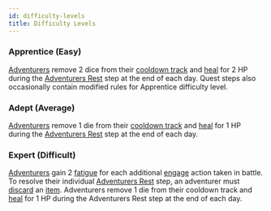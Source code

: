 ```yaml
---
id: difficulty-levels
title: Difficulty Levels
---
```


### Apprentice (Easy)

[Adventurers](/docs/glossary/adventurer) remove 2 dice from their [cooldown track](/docs/glossary/cooldown-track) and [heal](/docs/glossary/healing) for 2 HP during the [Adventurers Rest](/docs/day/end-of-day-phase) step at the end of each day. Quest steps also occasionally contain modified rules for Apprentice difficulty level.

### Adept (Average)

[Adventurers](/docs/glossary/adventurer) remove 1 die from their [cooldown track](/docs/glossary/cooldown-track) and [heal](/docs/glossary/healing) for 1 HP during the [Adventurers Rest](/docs/day/end-of-day-phase) step at the end of each day.

### Expert (Difficult)

[Adventurers](/docs/glossary/adventurer) gain 2 [fatigue](/docs/glossary/fatigue) for each additional [engage](/docs/battles/adventurer-turn/engage) action taken in battle. To resolve their individual [Adventurers Rest](/docs/day/end-of-day-phase) step, an adventurer must [discard](/docs/glossary/discard) an [item](/docs/adventurer/items/). Adventurers remove 1 die from their cooldown track and [heal](/docs/glossary/healing) for 1 HP during the Adventurers Rest step at the end of each day.
